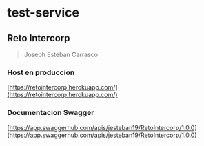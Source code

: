 # test-service
## Reto Intercorp
> Joseph Esteban Carrasco

### Host en produccion

[https://retointercorp.herokuapp.com/](https://retointercorp.herokuapp.com/)

### Documentacion Swagger

[https://app.swaggerhub.com/apis/jesteban19/RetoIntercorp/1.0.0](https://app.swaggerhub.com/apis/jesteban19/RetoIntercorp/1.0.0)

[logo]: https://github.com/jesteban19/test-service/blob/master/requirements.png?raw=true "reto"
